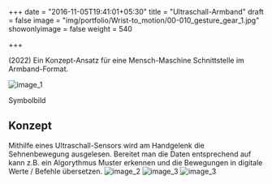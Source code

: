 +++
date = "2016-11-05T19:41:01+05:30"
title = "Ultraschall-Armband"
draft = false
image = "img/portfolio/Wrist-to_motion/00-010_gesture_gear_1.jpg"
showonlyimage = false
weight = 540

+++

(2022) Ein Konzept-Ansatz für eine Mensch-Maschine Schnittstelle im Armband-Format.


<!--more-->
![image_1][1]

Symbolbild


## Konzept
Mithilfe eines Ultraschall-Sensors wird am Handgelenk die Sehnenbewegung ausgelesen. Bereitet man die Daten entsprechend auf kann z.B. ein Algorythmus Muster erkennen und die Bewegungen in digitale Werte / Befehle übersetzen.
![image_2][2]
![image_3][4]
![image_3][3]


[1]: /img/portfolio/Wrist-to_motion/00-010_gesture_gear_4.png
[2]: /img/portfolio/Wrist-to_motion/00-010_gesture_gear_2.jpg
[3]: /img/portfolio/Wrist-to_motion/00-010_gesture_gear_3.jpg
[4]: /img/portfolio/Wrist-to_motion/00-010_gesture_gear_5.jpg
